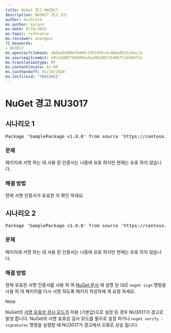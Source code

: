 ```yaml
---
title: NuGet 경고 NU3017
description: NU3017 경고 코드
author: mishra14
ms.author: karann
ms.date: 8/16/2018
ms.topic: reference
ms.reviewer: anangaur
f1_keywords:
- NU3017
ms.openlocfilehash: d80ad1b08bf6d60c3f619fbc4c48da9525294ccb
ms.sourcegitcommit: e9c1dd0679ddd8ba3ee992d817b405f13da0472a
ms.translationtype: MT
ms.contentlocale: ko-KR
ms.lasthandoff: 01/29/2020
ms.locfileid: "76813652"
---
```

# <a name="nuget-warning-nu3017"></a>NuGet 경고 NU3017

## <a name="scenario-1"></a>시나리오 1

<pre>Package 'SamplePackage v1.0.0' from source 'https://contoso.com/index.json': The signing certificate is not yet valid.</pre>

### <a name="issue"></a>문제

패키지에 서명 하는 데 사용 된 인증서는 나중에 유효 하지만 현재는 유효 하지 않습니다.


### <a name="solution"></a>해결 방법

현재 서명 인증서가 유효한 지 확인 하세요.



## <a name="scenario-2"></a>시나리오 2

<pre>Package 'SamplePackage v1.0.0' from source 'https://contoso.com/index.json': The primary signature's certificate is not yet valid.</pre>

### <a name="issue"></a>문제

패키지에 서명 하는 데 사용 된 인증서는 나중에 유효 하지만 현재는 유효 하지 않습니다.


### <a name="solution"></a>해결 방법

현재 유효한 서명 인증서를 사용 하 여 [NuGet 문서](../../create-packages/sign-a-package.md) 에 설명 된 대로 `nuget sign` 명령을 사용 하 여 패키지를 다시 서명 하도록 패키지 작성자에 게 요청 하세요.


> [!Note]
> NuGet의 [서명 유효성 검사 모드가](../../consume-packages/installing-signed-packages.md#configure-package-signature-requirements) 허용 (기본값)으로 설정 된 경우 NU3017가 경고로 발생 합니다. NuGet의 서명 유효성 검사 모드를 필수로 설정 하거나 `nuget verify -signatures` 명령을 실행할 때 NU3017가 경고에서 오류로 상승 됩니다. 
